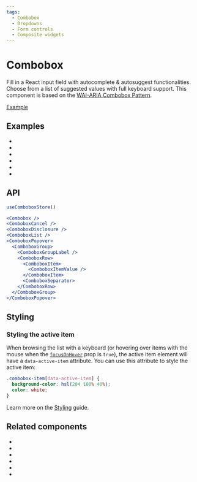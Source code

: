 ```yaml
---
tags:
  - Combobox
  - Dropdowns
  - Form controls
  - Composite widgets
---
```


# Combobox

<div data-description>

Fill in a React input field with autocomplete &amp; autosuggest functionalities. Choose from a list of suggested values with full keyboard support. This component is based on the [WAI-ARIA Combobox Pattern](https://www.w3.org/WAI/ARIA/apg/patterns/combobox/).

</div>

<div data-tags></div>

<a href="../examples/combobox/index.tsx" data-playground>Example</a>

## Examples

<div data-cards="examples">

- [](/examples/combobox-filtering)
- [](/examples/combobox-animated)
- [](/examples/combobox-group)
- [](/examples/combobox-cancel)
- [](/examples/combobox-disclosure)
- [](/examples/combobox-links)

</div>

## API

```jsx
useComboboxStore()

<Combobox />
<ComboboxCancel />
<ComboboxDisclosure />
<ComboboxList />
<ComboboxPopover>
  <ComboboxGroup>
    <ComboboxGroupLabel />
    <ComboboxRow>
      <ComboboxItem>
        <ComboboxItemValue />
      </ComboboxItem>
      <ComboboxSeparator>
    </ComboboxRow>
  </ComboboxGroup>
</ComboboxPopover>
```

## Styling

### Styling the active item

When browsing the list with a keyboard (or hovering over items with the mouse when the [`focusOnHover`](/apis/combobox-item#focusonhover) prop is `true`), the active item element will have a `data-active-item` attribute. You can use this attribute to style the active item:

```css
.combobox-item[data-active-item] {
  background-color: hsl(204 100% 40%);
  color: white;
}
```

Learn more on the [Styling](/guide/styling) guide.

## Related components

<div data-cards="components">

- [](/components/button)
- [](/components/dialog)
- [](/components/form)
- [](/components/menu)
- [](/components/select)
- [](/components/composite)

</div>
